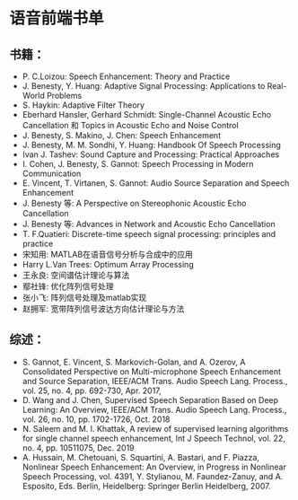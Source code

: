 # 语音前端书单

## 书籍：
* P. C.Loizou: Speech Enhancement: Theory and Practice
* J. Benesty, Y. Huang: Adaptive Signal Processing: Applications to Real-World Problems
* S. Haykin: Adaptive Filter Theory
* Eberhard Hansler, Gerhard Schmidt: Single-Channel Acoustic Echo Cancellation 和 Topics in Acoustic Echo and Noise Control
* J. Benesty, S. Makino, J. Chen: Speech Enhancement
* J. Benesty, M. M. Sondhi, Y. Huang: Handbook Of Speech Processing
* Ivan J. Tashev: Sound Capture and Processing: Practical Approaches
* I. Cohen, J. Benesty, S. Gannot: Speech Processing in Modern Communication
* E. Vincent, T. Virtanen, S. Gannot: Audio Source Separation and Speech Enhancement
* J. Benesty 等: A Perspective on Stereophonic Acoustic Echo Cancellation
* J. Benesty 等: Advances in Network and Acoustic Echo Cancellation
* T. F.Quatieri: Discrete-time speech signal processing: principles and practice
* 宋知用: MATLAB在语音信号分析与合成中的应用
* Harry L.Van Trees: Optimum Array Processing
* 王永良: 空间谱估计理论与算法
* 鄢社锋: 优化阵列信号处理
* 张小飞: 阵列信号处理及matlab实现
* 赵拥军: 宽带阵列信号波达方向估计理论与方法

## 综述：
* S. Gannot, E. Vincent, S. Markovich-Golan, and A. Ozerov, A Consolidated Perspective on Multi-microphone Speech Enhancement and Source Separation, IEEE/ACM Trans. Audio Speech Lang. Process., vol. 25, no. 4, pp. 692-730, Apr. 2017, 
* D. Wang and J. Chen, Supervised Speech Separation Based on Deep Learning: An Overview, IEEE/ACM Trans. Audio Speech Lang. Process., vol. 26, no. 10, pp. 1702-1726, Oct. 2018
* N. Saleem and M. I. Khattak, A review of supervised learning algorithms for single channel speech enhancement, Int J Speech Technol, vol. 22, no. 4, pp. 10511075, Dec. 2019
* A. Hussain, M. Chetouani, S. Squartini, A. Bastari, and F. Piazza, Nonlinear Speech Enhancement: An Overview, in Progress in Nonlinear Speech Processing, vol. 4391, Y. Stylianou, M. Faundez-Zanuy, and A. Esposito, Eds. Berlin, Heidelberg: Springer Berlin Heidelberg, 2007. 